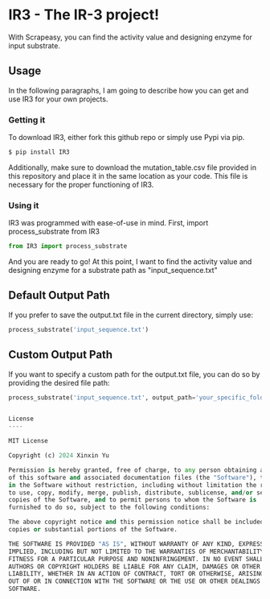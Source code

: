 # IR3 - The IR-3 project!

With Scrapeasy, you can find the activity value and designing enzyme for input substrate.

## Usage

In the following paragraphs, I am going to describe how you can get and use IR3 for your own projects.

###  Getting it

To download IR3, either fork this github repo or simply use Pypi via pip.
```sh
$ pip install IR3
```

Additionally, make sure to download the mutation_table.csv file provided in this repository and place it in the same location as your code. This file is necessary for the proper functioning of IR3.

### Using it

IR3 was programmed with ease-of-use in mind. First, import process_substrate from IR3

```Python
from IR3 import process_substrate
```

And you are ready to go! At this point, I want to find the activity value and designing enzyme for a substrate path as "input_sequence.txt"

## Default Output Path

If you prefer to save the output.txt file in the current directory, simply use:

```Python
process_substrate('input_sequence.txt')
```

## Custom Output Path

If you want to specify a custom path for the output.txt file, you can do so by providing the desired file path:

```Python
process_substrate('input_sequence.txt', output_path='your_specific_folder_path/output.txt')


License
----

MIT License

Copyright (c) 2024 Xinxin Yu

Permission is hereby granted, free of charge, to any person obtaining a copy
of this software and associated documentation files (the "Software"), to deal
in the Software without restriction, including without limitation the rights
to use, copy, modify, merge, publish, distribute, sublicense, and/or sell
copies of the Software, and to permit persons to whom the Software is
furnished to do so, subject to the following conditions:

The above copyright notice and this permission notice shall be included in all
copies or substantial portions of the Software.

THE SOFTWARE IS PROVIDED "AS IS", WITHOUT WARRANTY OF ANY KIND, EXPRESS OR
IMPLIED, INCLUDING BUT NOT LIMITED TO THE WARRANTIES OF MERCHANTABILITY,
FITNESS FOR A PARTICULAR PURPOSE AND NONINFRINGEMENT. IN NO EVENT SHALL THE
AUTHORS OR COPYRIGHT HOLDERS BE LIABLE FOR ANY CLAIM, DAMAGES OR OTHER
LIABILITY, WHETHER IN AN ACTION OF CONTRACT, TORT OR OTHERWISE, ARISING FROM,
OUT OF OR IN CONNECTION WITH THE SOFTWARE OR THE USE OR OTHER DEALINGS IN THE
SOFTWARE.


